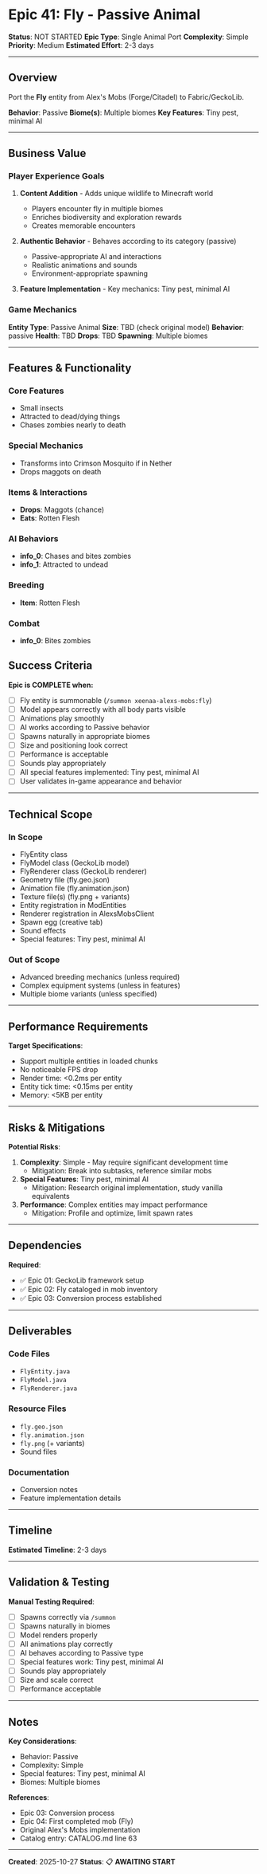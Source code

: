 # Epic 41: Fly - Passive Animal

**Status**: NOT STARTED
**Epic Type**: Single Animal Port
**Complexity**: Simple
**Priority**: Medium
**Estimated Effort**: 2-3 days

---

## Overview

Port the **Fly** entity from Alex's Mobs (Forge/Citadel) to Fabric/GeckoLib.

**Behavior**: Passive
**Biome(s)**: Multiple biomes
**Key Features**: Tiny pest, minimal AI

---

## Business Value

### Player Experience Goals

1. **Content Addition** - Adds unique wildlife to Minecraft world
   - Players encounter fly in multiple biomes
   - Enriches biodiversity and exploration rewards
   - Creates memorable encounters

2. **Authentic Behavior** - Behaves according to its category (passive)
   - Passive-appropriate AI and interactions
   - Realistic animations and sounds
   - Environment-appropriate spawning

3. **Feature Implementation** - Key mechanics: Tiny pest, minimal AI

### Game Mechanics

**Entity Type**: Passive Animal
**Size**: TBD (check original model)
**Behavior**: passive
**Health**: TBD
**Drops**: TBD
**Spawning**: Multiple biomes

---

## Features & Functionality

### Core Features
- Small insects
- Attracted to dead/dying things
- Chases zombies nearly to death

### Special Mechanics
- Transforms into Crimson Mosquito if in Nether
- Drops maggots on death

### Items & Interactions
- **Drops**: Maggots (chance)
- **Eats**: Rotten Flesh

### AI Behaviors
- **info_0**: Chases and bites zombies
- **info_1**: Attracted to undead

### Breeding
- **Item**: Rotten Flesh

### Combat
- **info_0**: Bites zombies


## Success Criteria

**Epic is COMPLETE when:**

- [ ] Fly entity is summonable (`/summon xeenaa-alexs-mobs:fly`)
- [ ] Model appears correctly with all body parts visible
- [ ] Animations play smoothly
- [ ] AI works according to Passive behavior
- [ ] Spawns naturally in appropriate biomes
- [ ] Size and positioning look correct
- [ ] Performance is acceptable
- [ ] Sounds play appropriately
- [ ] All special features implemented: Tiny pest, minimal AI
- [ ] User validates in-game appearance and behavior

---

## Technical Scope

### In Scope

- FlyEntity class
- FlyModel class (GeckoLib model)
- FlyRenderer class (GeckoLib renderer)
- Geometry file (fly.geo.json)
- Animation file (fly.animation.json)
- Texture file(s) (fly.png + variants)
- Entity registration in ModEntities
- Renderer registration in AlexsMobsClient
- Spawn egg (creative tab)
- Sound effects
- Special features: Tiny pest, minimal AI

### Out of Scope

- Advanced breeding mechanics (unless required)
- Complex equipment systems (unless in features)
- Multiple biome variants (unless specified)

---

## Performance Requirements

**Target Specifications**:
- Support multiple entities in loaded chunks
- No noticeable FPS drop
- Render time: <0.2ms per entity
- Entity tick time: <0.15ms per entity
- Memory: <5KB per entity

---

## Risks & Mitigations

**Potential Risks**:
1. **Complexity**: Simple - May require significant development time
   - Mitigation: Break into subtasks, reference similar mobs
2. **Special Features**: Tiny pest, minimal AI
   - Mitigation: Research original implementation, study vanilla equivalents
3. **Performance**: Complex entities may impact performance
   - Mitigation: Profile and optimize, limit spawn rates

---

## Dependencies

**Required**:
- ✅ Epic 01: GeckoLib framework setup
- ✅ Epic 02: Fly cataloged in mob inventory
- ✅ Epic 03: Conversion process established

---

## Deliverables

### Code Files
- `FlyEntity.java`
- `FlyModel.java`
- `FlyRenderer.java`

### Resource Files
- `fly.geo.json`
- `fly.animation.json`
- `fly.png` (+ variants)
- Sound files

### Documentation
- Conversion notes
- Feature implementation details

---

## Timeline

**Estimated Timeline**: 2-3 days

---

## Validation & Testing

**Manual Testing Required**:
- [ ] Spawns correctly via `/summon`
- [ ] Spawns naturally in biomes
- [ ] Model renders properly
- [ ] All animations play correctly
- [ ] AI behaves according to Passive type
- [ ] Special features work: Tiny pest, minimal AI
- [ ] Sounds play appropriately
- [ ] Size and scale correct
- [ ] Performance acceptable

---

## Notes

**Key Considerations**:
- Behavior: Passive
- Complexity: Simple
- Special features: Tiny pest, minimal AI
- Biomes: Multiple biomes

**References**:
- Epic 03: Conversion process
- Epic 04: First completed mob (Fly)
- Original Alex's Mobs implementation
- Catalog entry: CATALOG.md line 63

---

**Created**: 2025-10-27
**Status**: 📋 **AWAITING START**
